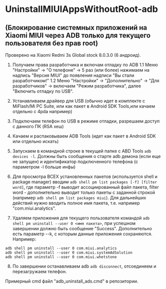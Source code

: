 # UninstallMIUIAppsWithoutRoot-adb
## (Блокирование системных приложений на Xiaomi MIUI через ADB только для текущего пользователя без прав root)
Проверено на Xiaomi Redmi 3s Global stock 8.0.3.0 (6 андроид).

1. Получаем права разработчика и включам отладку по ADB
  1.1 Меню "Настройки" -> "О телефоне" -> 5 раз (или более) нажимаем на надпись  "Версия MIUI" до появления надписи "Вы стали разработчиком!"
  1.2 Меню "Настройки" -> "Дополнительно" -> "Для разработчиков" -> включаем "Режим разработчика", далее "Включить отладку по USB".

2. Устанавливаем драйвер для USB (обычно идет в комплекте с MiFlash/Mi PC Suite, или как пакет в Android SDK Tools,или качаем отдельно с 4pda например)
3. Подключаем телефон по USB в режиме отладки, разрешаем доступ с данного ПК (RSA хеш)
4. Качаем и распаковываем ADB Tools (идет как пакет в Android SDK или отдельно искать)
5. Запускаем в командной строке в текущей папке с ABD Tools `adb devices -l`. Должны быть сообщения о старте adb демона (если еще не запущен) и идентификатор подключенного телефона (c параметром -l больше инфы)
6. Для просмотра ВСЕХ установленных пакетов (используется shell и package manager) вводим `adb shell pm list packages [-f] [filter word]`, где параметр -f выводит ассоциированный файл пакета, filter word  - дополнительно выводит только пакеты с заданной строкой (например `adb shell pm list packages miui`). Для дальнейших действий нужно вводить полное имя пакета, т.е. например "com.miui.analytics".
7. Удаляем приложения для текущего пользователя командой `adb shell pm uninstall --user 0 <имя пакета>`, при успешном завершении должно быть сообщение "Success". Дополнительно есть параметр --k, с которым данные приложения сохраняются. 
Например:
```
adb shell pm uninstall --user 0 com.miui.analytics
adb shell pm uninstall --user 0 com.miui.systemAdSolution
adb shell pm uninstall --user 0 com.miui.whetstone
```
8. По завершении останавливаем adb `adb disconnect`, отсоединяем и перезагружаем телефон.


Примерный cmd файл "adb_uninstall_ads.cmd" в репозитории.
